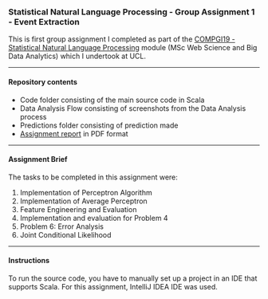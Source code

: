 ### Statistical Natural Language Processing - Group Assignment 1 - Event Extraction

This is first group assignment I completed as part of the [COMPGI19 - Statistical Natural Language Processing](http://www.cs.ucl.ac.uk/teaching_learning/syllabus/mscml/gi19_statistical_natural_language_processing/) module (MSc Web Science and Big Data Analytics) which I undertook at UCL.

---

#### Repository contents

* Code folder consisting of the main source code in Scala
* Data Analysis Flow consisting of screenshots from the Data Analysis process
* Predictions folder consisting of prediction made
* [Assignment report](https://github.com/SergiuTripon/stat-nlp-event-extraction/blob/master/report/compm083_report_group_24.pdf) in PDF format

---

#### Assignment Brief

The tasks to be completed in this assignment were:

1. Implementation of Perceptron Algorithm
2. Implementation of Average Perceptron
3. Feature Engineering and Evaluation
4. Implementation and evaluation for Problem 4
5. Problem 6: Error Analysis
6. Joint Conditional Likelihood

---

#### Instructions

To run the source code, you have to manually set up a project in an IDE that supports Scala. For this assignment, IntelliJ IDEA IDE was used.
